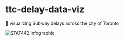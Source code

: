 # ttc-delay-data-viz

🚋 visualizing Subway delays across the city of Toronto

![STAT442 Infographic](https://github.com/user-attachments/assets/dbe69188-caf9-478a-bc9e-0a1507cc5e2c)
